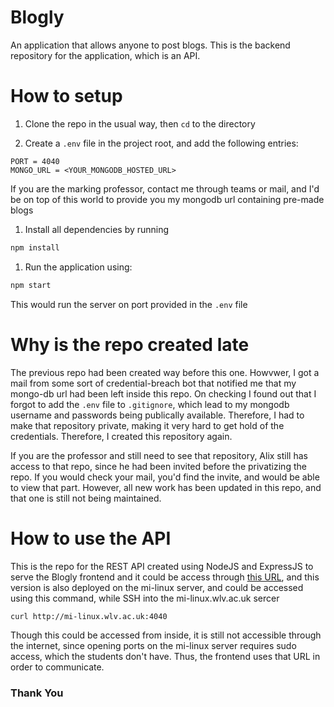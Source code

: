 # Blogly

An application that allows anyone to post blogs. This is the backend repository for the application, which is an API.

# How to setup

1. Clone the repo in the usual way, then `cd` to the directory

1. Create a `.env` file in the project root, and add the following entries:

```config
PORT = 4040
MONGO_URL = <YOUR_MONGODB_HOSTED_URL>
```

If you are the marking professor, contact me through teams or mail, and I'd be on top of this world to provide you my mongodb url containing pre-made blogs

1. Install all dependencies by running

```bash
npm install
```

1. Run the application using:

```bash
npm start
```

This would run the server on port provided in the `.env` file

# Why is the repo created late

The previous repo had been created way before this one. Howvwer, I got a mail from some sort of credential-breach bot that notified me that my mongo-db url had been left inside this repo. On checking I found out that I forgot to add the `.env` file to `.gitignore`, which lead to my mongodb username and passwords being publically available. Therefore, I had to make that repository private, making it very hard to get hold of the credentials. Therefore, I created this repository again.

If you are the professor and still need to see that repository, Alix still has access to that repo, since he had been invited before the privatizing the repo. If you would check your mail, you'd find the invite, and would be able to view that part. However, all new work has been updated in this repo, and that one is still not being maintained.

# How to use the API

This is the repo for the REST API created using NodeJS and ExpressJS to serve the Blogly frontend and it could be access through [this URL](http://143.244.136.44:4040/), and this version is also deployed on the mi-linux server, and could be accessed using this command, while SSH into the mi-linux.wlv.ac.uk sercer

```bash
curl http://mi-linux.wlv.ac.uk:4040
```

Though this could be accessed from inside, it is still not accessible through the internet, since opening ports on the mi-linux server requires sudo access, which the students don't have. Thus, the frontend uses that URL in order to communicate.

### Thank You
